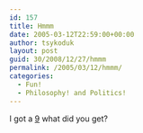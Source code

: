 ```yaml
---
id: 157
title: Hmmm
date: 2005-03-12T22:59:00+00:00
author: tsykoduk
layout: post
guid: 30/2008/12/27/hmmm
permalink: /2005/03/12/hmmm/
categories:
  - Fun!
  - Philosophy! and Politics!
---
```

I got a <a href=http://www.sjgames.com/gurps/books/IOU/theol_exam.html>9</a> what did you get?